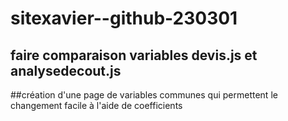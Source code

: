 # sitexavier--github-230301
## faire comparaison variables devis.js et analysedecout.js 
##création d'une page de variables communes qui permettent le changement facile à l'aide de coefficients
